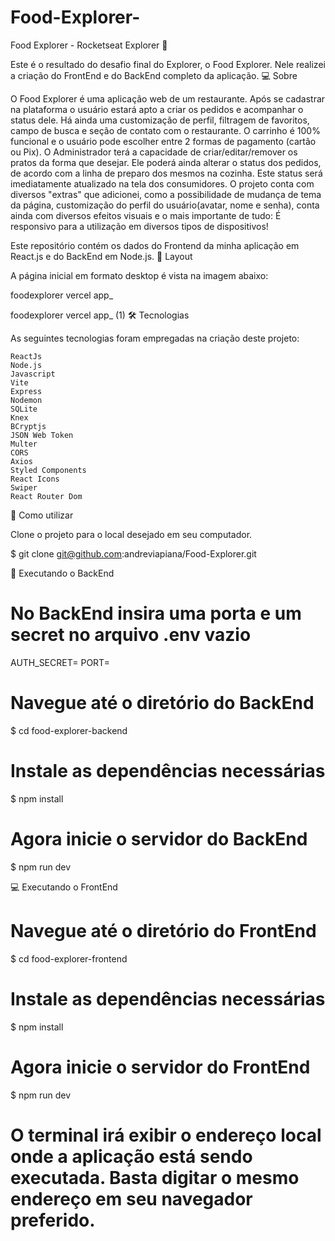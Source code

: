# Food-Explorer-

Food Explorer - Rocketseat Explorer 🚀

Este é o resultado do desafio final do Explorer, o Food Explorer.
Nele realizei a criação do FrontEnd e do BackEnd completo da aplicação.
💻 Sobre

O Food Explorer é uma aplicação web de um restaurante. Após se cadastrar na plataforma o usuário estará apto a criar os pedidos e acompanhar o status dele. Há ainda uma customização de perfil, filtragem de favoritos, campo de busca e seção de contato com o restaurante. O carrinho é 100% funcional e o usuário pode escolher entre 2 formas de pagamento (cartão ou Pix). O Administrador terá a capacidade de criar/editar/remover os pratos da forma que desejar. Ele poderá ainda alterar o status dos pedidos, de acordo com a linha de preparo dos mesmos na cozinha. Este status será imediatamente atualizado na tela dos consumidores. O projeto conta com diversos "extras" que adicionei, como a possibilidade de mudança de tema da página, customização do perfil do usuário(avatar, nome e senha), conta ainda com diversos efeitos visuais e o mais importante de tudo: É responsivo para a utilização em diversos tipos de dispositivos!

Este repositório contém os dados do Frontend da minha aplicação em React.js e do BackEnd em Node.js.
🎨 Layout

A página inicial em formato desktop é vista na imagem abaixo:

foodexplorer vercel app_

foodexplorer vercel app_ (1)
🛠 Tecnologias

As seguintes tecnologias foram empregadas na criação deste projeto:

    ReactJs
    Node.js
    Javascript
    Vite
    Express
    Nodemon
    SQLite
    Knex
    BCryptjs
    JSON Web Token
    Multer
    CORS
    Axios
    Styled Components
    React Icons
    Swiper
    React Router Dom

🚀 Como utilizar

Clone o projeto para o local desejado em seu computador.

$ git clone git@github.com:andreviapiana/Food-Explorer.git

🚧 Executando o BackEnd

# No BackEnd insira uma porta e um secret no arquivo .env vazio
  AUTH_SECRET=
  PORT=

# Navegue até o diretório do BackEnd
$ cd food-explorer-backend

# Instale as dependências necessárias
$ npm install

# Agora inicie o servidor do BackEnd
$ npm run dev

💻 Executando o FrontEnd

# Navegue até o diretório do FrontEnd
$ cd food-explorer-frontend

# Instale as dependências necessárias
$ npm install

# Agora inicie o servidor do FrontEnd
$ npm run dev

# O terminal irá exibir o endereço local onde a aplicação está sendo executada. Basta digitar o mesmo endereço em seu navegador preferido. 
